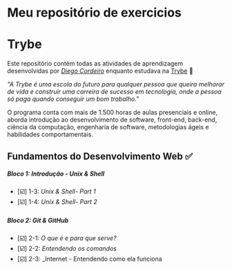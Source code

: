 # Meu repositório de exercicios
# Trybe

Este repositório contém todas as atividades de aprendizagem desenvolvidas por _[Diego Cordeiro](linkedin.com/in/diego-cordeiro-14b623252/)_ enquanto estudava na [Trybe](https://www.betrybe.com/) :rocket:

_"A Trybe é uma escola do futuro para qualquer pessoa que queira melhorar de vida e construir uma carreira de sucesso em tecnologia, onde a pessoa só paga quando conseguir um bom trabalho."_

O programa conta com mais de 1.500 horas de aulas presenciais e online, aborda introdução ao desenvolvimento de software, front-end, back-end, ciência da computação, engenharia de software, metodologias ágeis e habilidades comportamentais.

## Fundamentos do Desenvolvimento Web :white_check_mark:

##### Bloco 1: Introdução - Unix & Shell

- [☑️] 1-3: _Unix & Shell- Part 1_
- [☑️] 1-4: _Unix & Shell- Part 2_

##### Bloco 2: Git & GitHub

- [☑️] 2-1: _O que é e para que serve?_
- [☑️] 2-2: _Entendendo os comandos_
- [☑️] 2-3: _Internet - Entendendo como ela funciona
